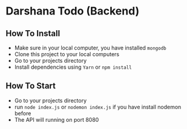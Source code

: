 # Darshana Todo (Backend)

## How To Install
* Make sure in your local computer, you have installed `mongodb`
* Clone this project to your local computers
* Go to your projects directory
* Install dependencies using `Yarn` or `npm install`

## How To Start
* Go to your projects directory
* run `node index.js` or `nodemon index.js` if you have install nodemon before
* The API will running on port 8080